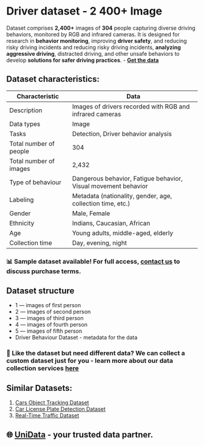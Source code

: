 # Driver dataset - 2 400+ Image
Dataset comprises **2,400+** images of **304** people capturing diverse driving behaviors, monitored by RGB and infrared cameras. It is designed for research in **behavior monitoring**, improving **driver safety**, and reducing risky driving incidents and reducing risky driving incidents, **analyzing aggressive driving**, distracted driving, and other unsafe behaviors to develop **solutions for safer driving practices**.  - **[Get the data](https://unidata.pro/datasets/driver-behaviour-dataset/?utm_source=github-sc&utm_medium=referral&utm_campaign=Driving-Behavior-Dataset)**
## Dataset characteristics:
| **Characteristic**       | **Data**                                                                 |
|--------------------------|--------------------------------------------------------------------------|
| Description              | Images of drivers recorded with RGB and infrared cameras                |
| Data types               | Image                                                                   |
| Tasks                    | Detection, Driver behavior analysis                                     |
| Total number of people   | 304                                                                     |
| Total number of images   | 2,432                                                                   |
| Type of behaviour        | Dangerous behavior, Fatigue behavior, Visual movement behavior           |
| Labeling                 | Metadata (nationality, gender, age, collection time, etc.)              |
| Gender                   | Male, Female                                                            |
| Ethnicity                | Indians, Caucasian, African                                              |
| Age                      | Young adults, middle-aged, elderly                                       |
| Collection time          | Day, evening, night                                                     |

### 📊 Sample dataset available! For full access, [contact us](https://unidata.pro/datasets/driver-behaviour-dataset/?utm_source=github-sc&utm_medium=referral&utm_campaign=Driving-Behavior-Dataset) to discuss purchase terms.
## Dataset structure
- 1  —  images of first person
- 2  —  images of second person
- 3  — images of third person
- 4  — images of fourth person
- 5  — images of fifth person
- Driver Behaviour Dataset - metadata for the data

### 🧩 Like the dataset but need different data? We can collect a custom dataset just for you - learn more about our data collection services [here](https://unidata.pro/datasets/driver-behaviour-dataset/?utm_source=github-sc&utm_medium=referral&utm_campaign=Driving-Behavior-Dataset)

## Similar Datasets:
1. [Cars Object Tracking Dataset](https://unidata.pro/datasets/cars-object-tracking/?utm_source=github-sc&utm_medium=referral&utm_campaign=cars-object-tracking)
2. [Car License Plate Detection Dataset](https://unidata.pro/datasets/car-license-plates-ocr-image/?utm_source=github-sc&utm_medium=referral&utm_campaign=license-plate-dataset)
3. [Real-Time Traffic Dataset](https://unidata.pro/datasets/real-time-traffic-and-environmental-video-dataset/?utm_source=github-sc&utm_medium=referral&utm_campaign=real-time-traffic-video-dataset)

## 🌐 [UniData](https://unidata.pro/datasets/driver-behaviour-dataset/?utm_source=github-sc&utm_medium=referral&utm_campaign=Driving-Behavior-Dataset) - your trusted data partner. 
